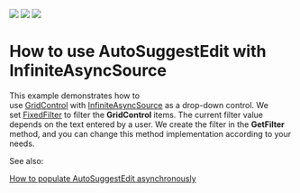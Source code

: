 <!-- default badges list -->
![](https://img.shields.io/endpoint?url=https://codecentral.devexpress.com/api/v1/VersionRange/189013940/19.1.3%2B)
[![](https://img.shields.io/badge/Open_in_DevExpress_Support_Center-FF7200?style=flat-square&logo=DevExpress&logoColor=white)](https://supportcenter.devexpress.com/ticket/details/T828690)
[![](https://img.shields.io/badge/📖_How_to_use_DevExpress_Examples-e9f6fc?style=flat-square)](https://docs.devexpress.com/GeneralInformation/403183)
<!-- default badges end -->
# How to use AutoSuggestEdit with InfiniteAsyncSource

This example demonstrates how to use [GridControl](https://docs.devexpress.com/WPF/DevExpress.Xpf.Grid.GridControl) with [InfiniteAsyncSource](https://docs.devexpress.com/WPF/10803/controls-and-libraries/data-grid/binding-to-data/binding-to-any-data-source-with-virtual-sources) as a drop-down control. We set [FixedFilter](https://docs.devexpress.com/WPF/DevExpress.Xpf.Grid.DataControlBase.FixedFilter) to filter the **GridControl** items. The current filter value depends on the text entered by a user. We create the filter in the **GetFilter** method, and you can change this method implementation according to your needs. 

See also:

[How to populate AutoSuggestEdit asynchronously](https://github.com/DevExpress-Examples/How-to-populate-AutoSuggestEdit-asynchronously)
